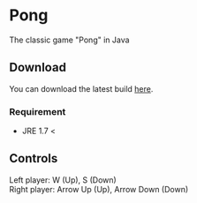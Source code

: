 # Pong
The classic game "Pong" in Java

## Download ##
You can download the latest build [here](https://github.com/MaxPlays/Pong/releases/latest).
### Requirement ###
- JRE 1.7 <

## Controls ##
Left player: W (Up), S (Down)  
Right player: Arrow Up (Up), Arrow Down (Down)
